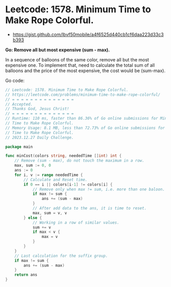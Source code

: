# Leetcode: 1578. Minimum Time to Make Rope Colorful.

- https://gist.github.com/lbvf50mobile/a4f6525d440cb1cf6daa223d33c3b393

**Go: Remove all but most expensive (sum - max).**

In a sequence of balloons of the same color, remove all but the most expensive
one. To implement that, need to calculate the total sum of all balloons and
the price of the most expensive, the cost would be (sum-max).

Go code:
```Go
// Leetcode: 1578. Minimum Time to Make Rope Colorful.
// https://leetcode.com/problems/minimum-time-to-make-rope-colorful/
// = = = = = = = = = = = = = =
// Accepted.
// Thanks God, Jesus Christ!
// = = = = = = = = = = = = = =
// Runtime: 110 ms, faster than 86.36% of Go online submissions for Minimum
// Time to Make Rope Colorful.
// Memory Usage: 8.1 MB, less than 72.73% of Go online submissions for Minimum
// Time to Make Rope Colorful.
// 2023.12.27 Daily Challenge.

package main

func minCost(colors string, neededTime []int) int {
	// Remove (sum - max), do not touch the maximum in a row.
	max, sum := 0, 0
	ans := 0
	for i, v := range neededTime {
		// Calculate and Reset time.
		if 0 == i || colors[i-1] != colors[i] {
			// Remove only when max != sum, i.e. more than one baloon.
			if max != sum {
				ans += (sum - max)
			}
			// After add data to the ans, it is time to reset.
			max, sum = v, v
		} else {
			// Working in a row of similar values.
			sum += v
			if max < v {
				max = v
			}
		}
	}
	// Last calculation for the suffix group.
	if max != sum {
		ans += (sum - max)
	}
	return ans
}
```
